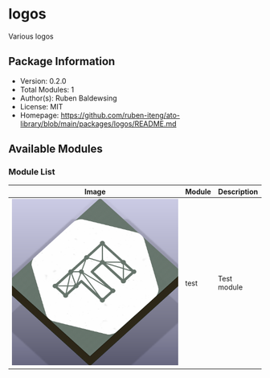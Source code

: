 # logos

Various logos

## Package Information

- Version: 0.2.0
- Total Modules: 1
- Author(s): Ruben Baldewsing
- License: MIT
- Homepage: https://github.com/ruben-iteng/ato-library/blob/main/packages/logos/README.md

## Available Modules

### Module List

| Image | Module | Description |
|-------|--------|-------------|
|![test](https://github.com/ruben-iteng/ato-library/raw/main/packages/logos/assets/test.png)| test | Test module |
